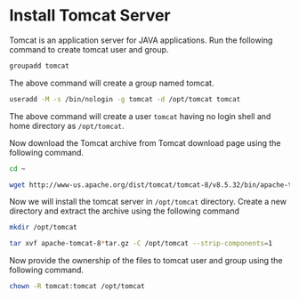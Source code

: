 # Install Tomcat Server

Tomcat is an application server for JAVA applications. Run the following command to create tomcat user and group.

```sh
groupadd tomcat
```

The above command will create a group named tomcat.

```sh
useradd -M -s /bin/nologin -g tomcat -d /opt/tomcat tomcat
```

The above command will create a user `tomcat` having no login shell and home directory as `/opt/tomcat`.

Now download the Tomcat archive from Tomcat download page using the following command.

```sh
cd ~
```

```sh
wget http://www-us.apache.org/dist/tomcat/tomcat-8/v8.5.32/bin/apache-tomcat-8.5.32.tar.gz
```

Now we will install the tomcat server in `/opt/tomcat` directory. Create a new directory and extract the archive using the following command

```sh
mkdir /opt/tomcat
```

```sh
tar xvf apache-tomcat-8*tar.gz -C /opt/tomcat --strip-components=1
```

Now provide the ownership of the files to tomcat user and group using the following command.

```sh
chown -R tomcat:tomcat /opt/tomcat
```
